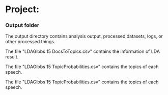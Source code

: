 # Project: 
### Output folder

The output directory contains analysis output, processed datasets, logs, or other processed things.


The file "LDAGibbs 15 DocsToTopics.csv" contains the information of LDA result.


The file "LDAGibbs 15 TopicProbabilities.csv" contains the topics of each speech.


The file "LDAGibbs 15 TopicProbabilities.csv" contains the topics of each speech.






